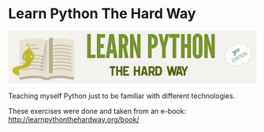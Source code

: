 # Learn Python The Hard Way
![Learn Python The Hard Way](/logo.png)

Teaching myself Python just to be familiar with different technologies. 

These exercises were done and taken from an e-book: http://learnpythonthehardway.org/book/ 
